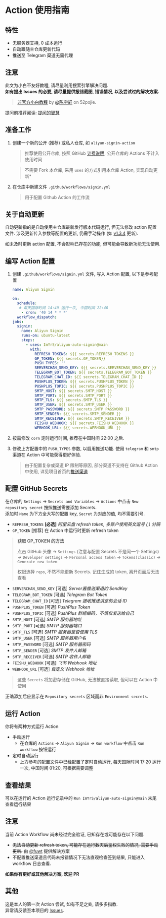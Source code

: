 # Action 使用指南

## 特性

- 无服务器支持, 0 成本运行
- 自动跟随主仓库更新代码
- 推送至 Telegram 渠道无需代理

## 注意

此文为小白不友好教程, 请尽量利用搜索引擎解决问题.  
**如有提出 Issues 的必要, 请尽量提供报错截图, 错误情况, 以及尝试过的解决方案.**

> [非官方小白教程](https://www.52pojie.cn/thread-1757911-1-1.html) by [@陈宇轩](https://www.52pojie.cn/home.php?mod=space&uid=440249) on 52pojie.

提问前推荐阅读: [提问的智慧](https://github.com/ryanhanwu/How-To-Ask-Questions-The-Smart-Way/blob/main/README-zh_CN.md)

## 准备工作

1. 创建一个新的公开 (推荐) 或私人仓库, 如 `aliyun-signin-action`
   > 推荐使用公开仓库, 按照 GitHub [计费说明](https://github.com/settings/billing/plans), 公开仓库的 Actions 不计入使用时间

   > 不需要 Fork 本仓库, 采用 `uses` 的方式引用本仓库 Action, 实现自动更新*

2. 在仓库中新建文件 `.github/workflows/signin.yml`
   > 用于配置 Github Action 的工作流

## 关于自动更新

自动更新指的是自动使用主仓库最新发行版本代码运行, 但无法修改 action 配置文件.
涉及更新传入参数等配置的更新, 仍需手动操作 (如 [v1.3.4](https://github.com/ImYrS/aliyun-auto-signin/releases/tag/v1.3.4) 更新).

如未及时更新 action 配置, 不会影响已存在的功能, 但可能会导致新功能无法使用.

## 编写 Action 配置

1. 创建 `.github/workflows/signin.yml` 文件, 写入 Action 配置, 以下是参考配置
    ```yaml
    name: Aliyun Signin

    on:
      schedule:
       # 每天国际时间 14:40 运行一次, 中国时间 22:40
        - cron: '40 14 * * *'
      workflow_dispatch:
    jobs:
      signin:
        name: Aliyun Signin
        runs-on: ubuntu-latest
        steps:
          - uses: ImYrS/aliyun-auto-signin@main
            with:
              REFRESH_TOKENS: ${{ secrets.REFRESH_TOKENS }}
              GP_TOKEN: ${{ secrets.GP_TOKEN}}
              PUSH_TYPES: ''
              SERVERCHAN_SEND_KEY: ${{ secrets.SERVERCHAN_SEND_KEY }}
              TELEGRAM_BOT_TOKEN: ${{ secrets.TELEGRAM_BOT_TOKEN }}
              TELEGRAM_CHAT_ID: ${{ secrets.TELEGRAM_CHAT_ID }}
              PUSHPLUS_TOKEN: ${{ secrets.PUSHPLUS_TOKEN }}
              PUSHPLUS_TOPIC: ${{ secrets.PUSHPLUS_TOPIC }}
              SMTP_HOST: ${{ secrets.SMTP_HOST }}
              SMTP_PORT: ${{ secrets.SMTP_PORT }}
              SMTP_TLS: ${{ secrets.SMTP_TLS }}
              SMTP_USER: ${{ secrets.SMTP_USER }}
              SMTP_PASSWORD: ${{ secrets.SMTP_PASSWORD }}
              SMTP_SENDER: ${{ secrets.SMTP_SENDER }}
              SMTP_RECEIVER: ${{ secrets.SMTP_RECEIVER }}
              FEISHU_WEBHOOK: ${{ secrets.FEISHU_WEBHOOK }}
              WEBHOOK_URL: ${{ secrets.WEBHOOK_URL }}
    ```

2. 按需修改 `corn` 定时运行时间, 推荐在中国时间 22:00 之后.

3. 修改上方配置中的 `PUSH_TYPES` 参数, 以启用推送功能. 使用 `telegram` 和 `smtp` 渠道在 Action 中可能获得更好体验.
   > 由于配置复杂或渠道 IP 限制等原因, 部分渠道不支持在 Github Action 中使用,
   详见项目首页的[推送渠道](https://github.com/ImYrS/aliyun-auto-signin/blob/main/README.md#%E6%8E%A8%E9%80%81%E6%B8%A0%E9%81%93)

## 配置 GitHub Secrets

在仓库的 `Settings` -> `Secrets and Variables` -> `Actions` 中点击 `New repository secret` 按照推送需要添加 Secrets.  
添加时 `Name` 为下方全大写的配置 key, `Secret` 为对应的值, 均不需要引号.

- `REFRESH_TOKENS` **[必选]** *阿里云盘 refresh token, 多账户使用英文逗号 (,) 分隔*
- `GP_TOKEN` [推荐] 在 Action 中运行时更新 refresh token

> **获取 GP_TOKEN 的方法**
>
> 点击 GitHub 头像 -> `Settings` (注意与配置 Secrets 不是同一个
> Settings) -> `Developer settings` -> `Personal access token` -> `Tokens(classic)` -> `Generate new token`
>
> 权限选择 `repo`, 不然不能更新 Secrets. 记住生成的 token, 离开页面后无法查看

- `SERVERCHAN_SEND_KEY` [可选] *Server酱推送渠道的 SendKey*
- `TELEGRAM_BOT_TOKEN` [可选] *Telegram Bot Token*
- `TELEGRAM_CHAT_ID` [可选] *Telegram 接收推送消息的会话 ID*
- `PUSHPLUS_TOKEN` [可选] *PushPlus Token*
- `PUSHPLUS_TOPIC` [可选] *PushPlus 群组编码，不填仅发送给自己*
- `SMTP_HOST` [可选] *SMTP 服务器地址*
- `SMTP_PORT` [可选] *SMTP 服务器端口*
- `SMTP_TLS` [可选] *SMTP 服务器是否使用 TLS*
- `SMTP_USER` [可选] *SMTP 服务器用户名*
- `SMTP_PASSWORD` [可选] *SMTP 服务器密码*
- `SMTP_SENDER` [可选] *SMTP 发件人邮箱*
- `SMTP_RECEIVER` [可选] *SMTP 收件人邮箱*
- `FEISHU_WEBHOOK` [可选] *飞书 Webhook 地址*
- `WEBHOOK_URL` [可选] *自定义 Webhook 地址*

> 这些 `Secrets` 将加密存储在 GitHub, 无法被直接读取, 但可以在 Action 中使用

正确添加后应显示在 `Repository secrets` 区域而非 `Environment secrets`.

## 运行 Action

你将有两种方式运行 Action

- 手动运行
    - 在仓库的 `Actions` -> `Aliyun Signin` -> `Run workflow` 中点击 `Run workflow` 按钮运行
- 定时自动运行
    - 上方参考的配置文件中已经配置了定时自动运行, 每天国际时间 17:20 运行一次, 中国时间 01:20, 可根据需要调整

## 查看结果

可以在运行的 Action 运行记录中的 `Run ImYrS/aliyun-auto-signin@main` 末尾查看运行结果

## 注意

当前 Action Workflow 尚未经过完全验证, 已知存在或可能存在以下问题.

- ~~无法自动更新 refresh token, 可能存在运行数天后鉴权失败的情况, 需要手动更新.~~ 由 [@fuwt](https://github.com/fuwt)
  提供解决方案
- 不配置推送渠道且代码未报错情况下无法直观检查签到结果, 只能进入 workflow 日志查看.

**如果你有更好或其他解决方案, 欢迎 PR**

## 其他

这是本人的第一次 Action 尝试, 如有不足之处, 请多多指教.  
异常请反馈至本项目的 [Issues](https://github.com/ImYrS/aliyun-auto-signin/issues).
